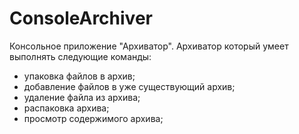 # ConsoleArchiver
Консольное приложение "Архиватор". Архиватор который умеет выполнять следующие команды:
- упаковка файлов в архив;
- добавление файлов в уже существующий архив;
- удаление файла из архива;
- распаковка архива;
- просмотр содержимого архива;

